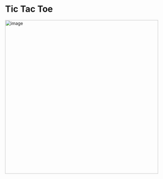 # Tic Tac Toe

<img width="500" alt="image" src="https://user-images.githubusercontent.com/72634228/188452503-f8e6eecb-24a9-4051-833d-ad75cbf7d544.png">
